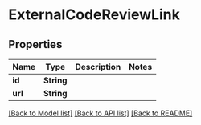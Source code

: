 # ExternalCodeReviewLink

## Properties

Name | Type | Description | Notes
------------ | ------------- | ------------- | -------------
**id** | **String** |  | 
**url** | **String** |  | 

[[Back to Model list]](../README.md#documentation-for-models) [[Back to API list]](../README.md#documentation-for-api-endpoints) [[Back to README]](../README.md)


